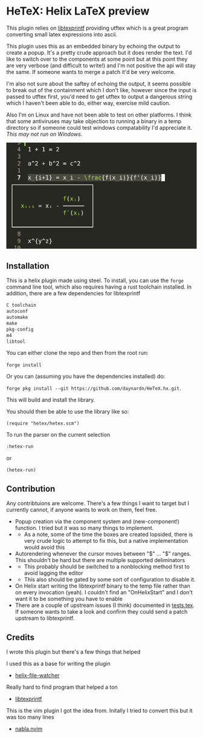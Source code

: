 # HeTeX: Helix LaTeX preview

This plugin relies on [libtexprintf](https://github.com/bartp5/libtexprintf/) providing utftex which is a great program converting small latex expressions into ascii.

This plugin uses this as an embedded binary by echoing the output to create a popup. It's a pretty crude approach but it does render the text. I'd like to switch over to the components at some point but at this point they are very verbose (and difficult to write!) and I'm not positive the api will stay the same. If someone wants to merge a patch it'd be very welcome.

I'm also not sure about the saftey of echoing the output, it seems possible to break out of the containment which I don't like, however since the input is passed to utftex first, you'd need to get utftex to output a dangerous string which I haven't been able to do, either way, exercise mild caution.

Also I'm on Linux and have not been able to test on other platforms. I think that some antiviruses may take objection to running a binary in a temp directory so if someone could test windows compatability I'd appreciate it. *This may not run on Windows*.

![alt text](media/image.png)

## Installation

This is a helix plugin made using steel. To install, you can use the `forge` command line tool,
which also requires having a rust toolchain installed. In addition, there are a few dependencies for libtexprintf 

```
C toolchain
autoconf
automake
make
pkg-config
m4
libtool
```

You can either clone the repo and then from the root run:

`forge install`

Or you can (assuming you have the dependencies installed) do:

`forge pkg install --git https://github.com/daynardn/HeTeX.hx.git`.


This will build and install the library.

You should then be able to use the library like so:

```steel
(require "hetex/hetex.scm")
```

To run the parser on the current selection

```txt
:hetex-run
```

or

```scheme
(hetex-run)
```

## Contribution

Any contribtuions are welcome. There's a few things I want to target but I currently cannot, if anyone wants to work on them, feel free.
* Popup creation via the component system and (new-component!) function. I tried but it was so many things to implement.
* * As a note, some of the time the boxes are created lopsided, there is very crude logic to attempt to fix this, but a native implementation would avoid this
* Autorendering whenever the cursor moves between "\$" ... "\$" ranges. This shouldn't be hard but there are multiple supported deliminators 
* * This probably should be switched to a nonblocking method first to avoid lagging the editor
* * This also should be gated by some sort of configuration to disable it.  
* On Helix start writing the libtexprintf binary to the temp file rather than on every invocation (yeah). I couldn't find an "OnHelixStart" and I don't want it to be something you have to enable
* There are a couple of upstream issues (I think) documented in [tests.tex](tests.tex). If someone wants to take a look and confirm they could send a patch upstream to libtexprintf. 

## Credits

I wrote this plugin but there's a few things that helped

I used this as a base for writing the plugin
* [helix-file-watcher](https://github.com/mattwparas/helix-file-watcher)

Really hard to find program that helped a ton
* [libtexprintf](https://github.com/bartp5/libtexprintf/)

This is the vim plugin I got the idea from. Initally I tried to convert this but it was too many lines
* [nabla.nvim](https://github.com/jbyuki/nabla.nvim) 